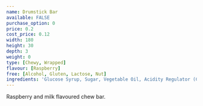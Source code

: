 ```yaml
---
name: Drumstick Bar
available: FALSE
purchase_option: 0
price: 0.2
cost_price: 0.12
width: 180
height: 30
depth: 3
weight: 0
type: [Chewy, Wrapped]
flavour: [Raspberry]
free: [Alcohol, Gluten, Lactose, Nut]
ingredients: 'Glucose Syrup, Sugar, Vegetable Oil, Acidity Regulator (Citric Acid), Gelatine, Emulsifier (Glycerol Mono Stearate), Flavouring, Natural Colours'
---
```

Raspberry and milk flavoured chew bar.